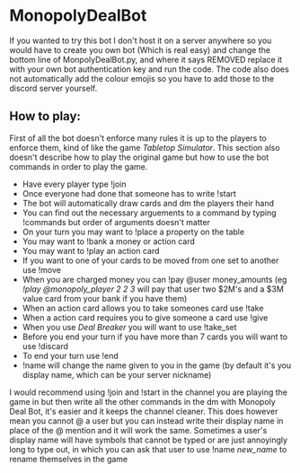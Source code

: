 # MonopolyDealBot

If you wanted to try this bot I don't host it on a server anywhere so you would have to create you own bot (Which is real easy) and change the bottom line of MonpolyDealBot.py, and where it says REMOVED replace it with your own bot authentication key and run the code. The code also does not automatically add the colour emojis so you have to add those to the discord server yourself.

## How to play:
First of all the bot doesn't enforce many rules it is up to the players to enforce them, kind of like the game *Tabletop Simulator*. This section also doesn't describe how to play the original game but how to use the bot commands in order to play the game.

* Have every player type !join
* Once everyone had done that someone has to write !start
* The bot will automatically draw cards and dm the players their hand
* You can find out the necessary arguements to a command by typing !commands but order of arguments doesn't matter
* On your turn you may want to !place a property on the table
* You may want to !bank a money or action card
* You may want to !play an action card
* If you want to one of your cards to be moved from one set to another use !move
* When you are charged money you can !pay @user money_amounts (eg *!play @monopoly_player 2 2 3* will pay that user two $2M's and a $3M value card from your bank if you have them)
* When an action card allows you to take someones card use !take
* When a action card requires you to give someone a card use !give
* When you use *Deal Breaker* you will want to use !take_set
* Before you end your turn if you have more than 7 cards you will want to use !discard
* To end your turn use !end
* !name will change the name given to you in the game (by default it's you display name, which can be your server nickname)

I would recommend using !join and !start in the channel you are playing the game in but then write all the other commands in the dm with Monopoly Deal Bot, it's easier and it keeps the channel cleaner. This does however mean you cannot @ a user but you can instead write their display name in place of the @ mention and it will work the same. Sometimes a user's display name will have symbols that cannot be typed or are just annoyingly long to type out, in which you can ask that user to use !name *new_name* to rename themselves in the game
